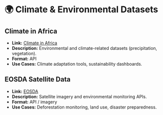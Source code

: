 # 🌍 Climate & Environmental Datasets

## Climate in Africa
- **Link:** [Climate in Africa](https://docs.climateinafrica.com/?utm_source=chatgpt.com)
- **Description:** Environmental and climate-related datasets (precipitation, vegetation).
- **Format:** API
- **Use Cases:** Climate adaptation tools, sustainability dashboards.

## EOSDA Satellite Data
- **Link:** [EOSDA](https://doc.eos.com/?utm_source=chatgpt.com)
- **Description:** Satellite imagery and environmental monitoring APIs.
- **Format:** API / imagery
- **Use Cases:** Deforestation monitoring, land use, disaster preparedness.
